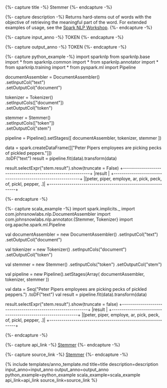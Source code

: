 {%- capture title -%}
Stemmer
{%- endcapture -%}

{%- capture description -%}
Returns hard-stems out of words with the objective of retrieving the meaningful part of the word.
For extended examples of usage, see the [Spark NLP Workshop](https://github.com/JohnSnowLabs/spark-nlp-workshop/blob/master/tutorials/Certification_Trainings/Public/2.Text_Preprocessing_with_SparkNLP_Annotators_Transformers.ipynb).
{%- endcapture -%}

{%- capture input_anno -%}
TOKEN
{%- endcapture -%}

{%- capture output_anno -%}
TOKEN
{%- endcapture -%}

{%- capture python_example -%}
import sparknlp
from sparknlp.base import *
from sparknlp.common import *
from sparknlp.annotator import *
from sparknlp.training import *
from pyspark.ml import Pipeline

documentAssembler = DocumentAssembler() \
    .setInputCol("text") \
    .setOutputCol("document")

tokenizer = Tokenizer() \
    .setInputCols(["document"]) \
    .setOutputCol("token")

stemmer = Stemmer() \
    .setInputCols(["token"]) \
    .setOutputCol("stem")

pipeline = Pipeline().setStages([
    documentAssembler,
    tokenizer,
    stemmer
])

data = spark.createDataFrame([["Peter Pipers employees are picking pecks of pickled peppers."]]) \
    .toDF("text")
result = pipeline.fit(data).transform(data)

result.selectExpr("stem.result").show(truncate = False)
+-------------------------------------------------------------+
|result                                                       |
+-------------------------------------------------------------+
|[peter, piper, employe, ar, pick, peck, of, pickl, pepper, .]|
+-------------------------------------------------------------+

{%- endcapture -%}

{%- capture scala_example -%}
import spark.implicits._
import com.johnsnowlabs.nlp.DocumentAssembler
import com.johnsnowlabs.nlp.annotator.{Stemmer, Tokenizer}
import org.apache.spark.ml.Pipeline

val documentAssembler = new DocumentAssembler()
  .setInputCol("text")
  .setOutputCol("document")

val tokenizer = new Tokenizer()
  .setInputCols("document")
  .setOutputCol("token")

val stemmer = new Stemmer()
  .setInputCols("token")
  .setOutputCol("stem")

val pipeline = new Pipeline().setStages(Array(
  documentAssembler,
  tokenizer,
  stemmer
))

val data = Seq("Peter Pipers employees are picking pecks of pickled peppers.")
  .toDF("text")
val result = pipeline.fit(data).transform(data)

result.selectExpr("stem.result").show(truncate = false)
+-------------------------------------------------------------+
|result                                                       |
+-------------------------------------------------------------+
|[peter, piper, employe, ar, pick, peck, of, pickl, pepper, .]|
+-------------------------------------------------------------+

{%- endcapture -%}

{%- capture api_link -%}
[Stemmer](https://nlp.johnsnowlabs.com/api/com/johnsnowlabs/nlp/annotators/Stemmer)
{%- endcapture -%}

{%- capture source_link -%}
[Stemmer](https://github.com/JohnSnowLabs/spark-nlp/tree/master/src/main/scala/com/johnsnowlabs/nlp/annotators/Stemmer.scala)
{%- endcapture -%}

{% include templates/anno_template.md
title=title
description=description
input_anno=input_anno
output_anno=output_anno
python_example=python_example
scala_example=scala_example
api_link=api_link
source_link=source_link
%}